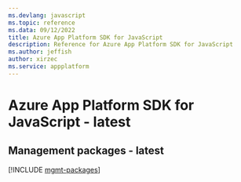 ```yaml
---
ms.devlang: javascript
ms.topic: reference
ms.data: 09/12/2022
title: Azure App Platform SDK for JavaScript
description: Reference for Azure App Platform SDK for JavaScript
ms.author: jeffish
author: xirzec
ms.service: appplatform
---
```

# Azure App Platform SDK for JavaScript - latest

## Management packages - latest
[!INCLUDE [mgmt-packages](app-platform-mgmt-index.md)]